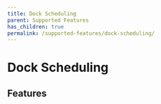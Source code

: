 ```yaml
---
title: Dock Scheduling 
parent: Supported Features
has_children: true
permalink: /supported-features/dock-scheduling/
---
```


# Dock Scheduling

## Features